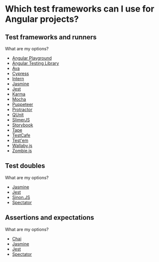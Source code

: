 # Which test frameworks can I use for Angular projects?

## Test frameworks and runners
What are my options?

- [Angular Playground](../frameworks-and-libraries/angular-playground.md)
- [Angular Testing Library](../frameworks-and-libraries/angular-testing-library.md)
- [Ava](../frameworks-and-libraries/ava.md)
- [Cypress](../frameworks-and-libraries/cypress.md)
- [Intern](../frameworks-and-libraries/intern.md)
- [Jasmine](../frameworks-and-libraries/jasmine.md)
- [Jest](../frameworks-and-libraries/jest.md)
- [Karma](../frameworks-and-libraries/karma.md)
- [Mocha](../frameworks-and-libraries/mocha.md)
- [Puppeteer](../frameworks-and-libraries/puppeteer.md)
- [Protractor](../frameworks-and-libraries/protractor.md)
- [QUnit](../frameworks-and-libraries/qunit.md)
- [SlimerJS](../frameworks-and-libraries/slimerjs.md)
- [Storybook](../frameworks-and-libraries/storybook.md)
- [Tape](../frameworks-and-libraries/tape.md)
- [TestCafe](../frameworks-and-libraries/testcafe.md)
- [Test'em](../frameworks-and-libraries/testem.md)
- [Wallaby.js](../frameworks-and-libraries/wallaby-js.md)
- [Zombie.js](../frameworks-and-libraries/zombie-js.md)

## Test doubles
What are my options?

- [Jasmine](../frameworks-and-libraries/jasmine.md)
- [Jest](../frameworks-and-libraries/jest.md)
- [Sinon.JS](../frameworks-and-libraries/sinon-js.md)
- [Spectator](../frameworks-and-libraries/spectator.md)

## Assertions and expectations
What are my options?

- [Chai](../frameworks-and-libraries/chai.md)
- [Jasmine](../frameworks-and-libraries/jasmine.md)
- [Jest](../frameworks-and-libraries/jest.md)
- [Spectator](../frameworks-and-libraries/spectator.md)

